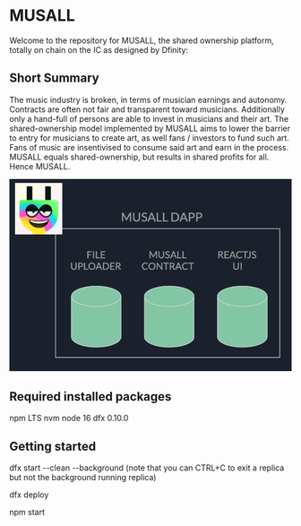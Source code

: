# MUSALL

Welcome to the repository for MUSALL, the shared ownership platform, totally on chain on the IC as designed by Dfinity:

## Short Summary

The music industry is broken, in terms of musician earnings and autonomy. Contracts are often not fair and transparent toward musicians. Additionally only a hand-full of persons are able to invest in musicians and their art. The shared-ownership model implemented by MUSALL aims to lower the barrier to entry for musicians to create art, as well fans / investors to fund such art. Fans of music are insentivised to consume said art and earn in the process. MUSALL equals shared-ownership, but results in shared profits for all. Hence MUSALL.

 ![alt text](https://github.com/fowlerlee/musall/blob/f877ed9b8b336c789b62a5b8d0bc3c8f0e9a3b3d/src/musall_assets/assets/Screenshot%202022-06-20%20at%2016.51.21.png)

## Required installed packages

npm LTS
nvm
node 16
dfx 0.10.0

## Getting started

dfx start --clean --background (note that you can CTRL+C to exit a replica but not the background running replica)

dfx deploy

npm start
